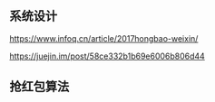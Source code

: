 

## 系统设计
https://www.infoq.cn/article/2017hongbao-weixin/

https://juejin.im/post/58ce332b1b69e6006b806d44

## 抢红包算法









